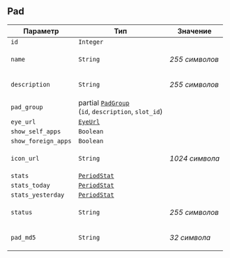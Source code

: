 
## Pad


<table>
    <thead>
        <tr><th>Параметр</th><th>Тип</th><th>Значение</th></tr>
    </thead>
    <tbody>
        <tr>
            <td><code>id</code></td>
            <td><code>Integer</code></td>
            <td></td>
        </tr><tr>
            <td><code>name</code></td>
            <td><code>String</code></td>
            <td><p><em>255 символов</em> </p></td>
        </tr><tr>
            <td><code>description</code></td>
            <td><code>String</code></td>
            <td><p><em>255 символов</em> </p></td>
        </tr><tr>
            <td><code>pad_group</code></td>
            <td>partial <a href="padgroup.md"><code>PadGroup</code></a><br />
(<code>id</code>, <code>description</code>, <code>slot_id</code>)
</td>
            <td></td>
        </tr><tr>
            <td><code>eye_url</code></td>
            <td><a href="eyeurl.md"><code>EyeUrl</code></a></td>
            <td></td>
        </tr><tr>
            <td><code>show_self_apps</code></td>
            <td><code>Boolean</code></td>
            <td></td>
        </tr><tr>
            <td><code>show_foreign_apps</code></td>
            <td><code>Boolean</code></td>
            <td></td>
        </tr><tr>
            <td><code>icon_url</code></td>
            <td><code>String</code></td>
            <td><p><em>1024 символа</em> </p></td>
        </tr><tr>
            <td><code>stats</code></td>
            <td><a href="periodstat.md"><code>PeriodStat</code></a></td>
            <td></td>
        </tr><tr>
            <td><code>stats_today</code></td>
            <td><a href="periodstat.md"><code>PeriodStat</code></a></td>
            <td></td>
        </tr><tr>
            <td><code>stats_yesterday</code></td>
            <td><a href="periodstat.md"><code>PeriodStat</code></a></td>
            <td></td>
        </tr><tr>
            <td><code>status</code></td>
            <td><code>String</code></td>
            <td><p><em>255 символов</em> </p></td>
        </tr><tr>
            <td><code>pad_md5</code></td>
            <td><code>String</code></td>
            <td><p><em>32 символа</em> </p></td>
        </tr>
    </tbody>
</table>
